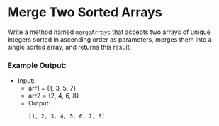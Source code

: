# Merge Two Sorted Arrays

Write a method named `mergeArrays` that accepts two arrays of unique integers sorted in ascending order as parameters, merges them into a single sorted array, and returns this result.

### Example Output:
- Input:
  - arr1 = {1, 3, 5, 7}
  - arr2 = {2, 4, 6, 8}
  - Output:
    ```
    [1, 2, 3, 4, 5, 6, 7, 8]
    ```
